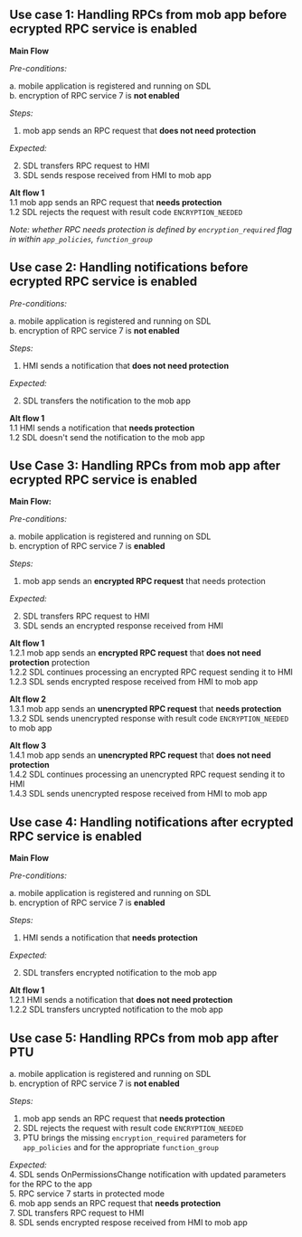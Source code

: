 ## Use case 1: Handling RPCs from mob app before ecrypted RPC service is enabled

**Main Flow**

_Pre-conditions:_

a.	mobile application is registered and running on SDL  
b.  encryption of RPC service 7 is **not enabled**

_Steps:_
1. mob app sends an RPC request that **does not need protection**

_Expected:_  

2. SDL transfers RPC request to HMI  
3. SDL sends respose received from HMI to mob app

**Alt flow 1**  
1.1 mob app sends an RPC request that **needs protection**  
1.2 SDL rejects the request with result code `ENCRYPTION_NEEDED`

_Note: whether RPC needs protection is defined by `encryption_required` flag in within `app_policies`, `function_group`_

## Use case 2: Handling notifications before ecrypted RPC service is enabled

_Pre-conditions:_

a.  mobile application is registered and running on SDL  
b.  encryption of RPC service 7 is **not enabled**

_Steps:_
1. HMI sends a notification that **does not need protection**

_Expected:_  

2. SDL transfers the notification to the mob app

**Alt flow 1**  
1.1 HMI sends a notification that **needs protection**  
1.2 SDL doesn't send the notification to the mob app

## Use Case 3: Handling RPCs from mob app after ecrypted RPC service is enabled

**Main Flow:**

_Pre-conditions:_

a.	mobile application is registered and running on SDL  
b.  encryption of RPC service 7 is **enabled**

_Steps:_
1. mob app sends an **encrypted RPC request** that needs protection

_Expected:_  

2. SDL transfers RPC request to HMI  
3. SDL sends an encrypted response received from HMI

**Alt flow 1**  
1.2.1 mob app sends an **encrypted RPC request** that **does not need protection** protection  
1.2.2 SDL continues processing an encrypted RPC request sending it to HMI  
1.2.3 SDL sends encrypted respose received from HMI to mob app

**Alt flow 2**   
1.3.1 mob app sends an **unencrypted RPC request** that **needs protection**  
1.3.2 SDL sends unencrypted response with result code `ENCRYPTION_NEEDED` to mob app  

**Alt flow 3**   
1.4.1 mob app sends an **unencrypted RPC request** that **does not need protection**  
1.4.2 SDL continues processing an unencrypted RPC request sending it to HMI  
1.4.3 SDL sends unencrypted respose received from HMI to mob app

## Use case 4: Handling notifications after ecrypted RPC service is enabled
**Main Flow**  

_Pre-conditions:_

a.  mobile application is registered and running on SDL  
b.  encryption of RPC service 7 is **enabled**

_Steps:_
1. HMI sends a notification that **needs protection**

_Expected:_  

2. SDL transfers encrypted notification to the mob app

**Alt flow 1**  
1.2.1 HMI sends a notification that **does not need protection**  
1.2.2 SDL transfers uncrypted notification to the mob app


## Use case 5: Handling RPCs from mob app after PTU 

a.	mobile application is registered and running on SDL  
b.  encryption of RPC service 7 is **not enabled**

_Steps:_
1. mob app sends an RPC request that **needs protection**
2. SDL rejects the request with result code `ENCRYPTION_NEEDED`
3. PTU brings the missing `encryption_required` parameters for `app_policies` and for the appropriate `function_group`

_Expected:_  
4. SDL sends OnPermissionsChange notification with updated parameters for the RPC to the app  
5. RPC service 7 starts in protected mode  
6. mob app sends an RPC request that **needs protection**  
7. SDL transfers RPC request to HMI  
8. SDL sends encrypted respose received from HMI to mob app
